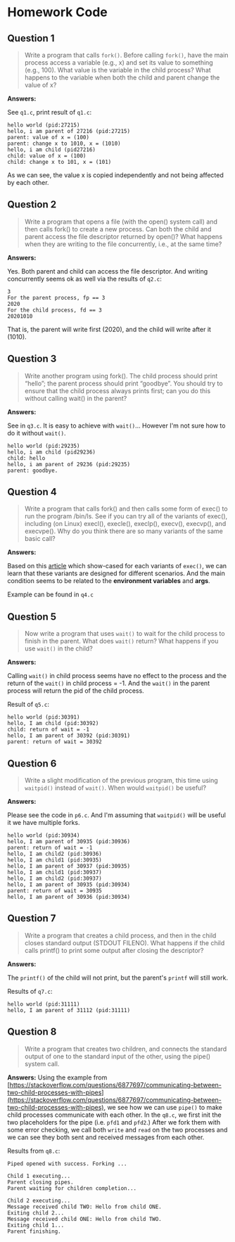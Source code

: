 # Homework Code

## Question 1

> Write a program that calls `fork()`. Before calling `fork()`, have the main process access a variable (e.g., x) and set its value to something (e.g., 100). What value is the variable in the child process? What happens to the variable when both the child and parent change the value of x?

**Answers:**

See `q1.c`, print result of `q1.c`:

```
hello world (pid:27215)
hello, i am parent of 27216 (pid:27215)
parent: value of x = (100)
parent: change x to 1010, x = (1010)
hello, i am child (pid27216)
child: value of x = (100)
child: change x to 101, x = (101)
```

As we can see, the value x is copied independently and not being affected by each other.

## Question 2

> Write a program that opens a file (with the open() system call) and then calls fork() to create a new process. Can both the child and parent access the file descriptor returned by open()? What happens when they are writing to the file concurrently, i.e., at the same time?

**Answers:**

Yes. Both parent and child can access the file descriptor.
And writing concurrently seems ok as well via the results of `q2.c`:

```
3
For the parent process, fp == 3
2020
For the child process, fd == 3
20201010
```

That is, the parent will write first (2020), and the child will write after it (1010).

## Question 3

> Write another program using fork(). The child process should print “hello”; the parent process should print “goodbye”. You should try to ensure that the child process always prints first; can you do this without calling wait() in the parent?

**Answers:**

See in `q3.c`. It is easy to achieve with `wait()`... However I'm not sure how to do it without `wait()`.

```
hello world (pid:29235)
hello, i am child (pid29236)
child: hello
hello, i am parent of 29236 (pid:29235)
parent: goodbye.
```

## Question 4

> Write a program that calls fork() and then calls some form of exec() to run the program /bin/ls. See if you can try all of the variants of exec(), including (on Linux) execl(), execle(), execlp(), execv(), execvp(), and execvpe(). Why do you think there are so many variants of the same basic call?

**Answers:**

Based on this [article](https://linuxhint.com/exec_linux_system_call_c/) which show-cased for each variants of `exec()`, we can learn that these variants are designed for different scenarios. And the main condition seems to be related to the **environment variables** and **args**.

Example can be found in `q4.c`

## Question 5

> Now write a program that uses `wait()` to wait for the child process to finish in the parent. What does `wait()` return? What happens if you use `wait()` in the child?

**Answers:**

Calling `wait()` in child process seems have no effect to the process and the return of the `wait()` in child process = -1. And the `wait()` in the parent process will return the pid of the child process.

Result of `q5.c`:

```
hello world (pid:30391)
hello, I am child (pid:30392)
child: return of wait = -1
hello, I am parent of 30392 (pid:30391)
parent: return of wait = 30392
```

## Question 6

> Write a slight modification of the previous program, this time using `waitpid()` instead of `wait()`. When would `waitpid()` be useful?

**Answers:**

Please see the code in `p6.c`. And I'm assuming that `waitpid()` will be useful it we have multiple forks.

```
hello world (pid:30934)
hello, I am parent of 30935 (pid:30936)
parent: return of wait = -1
hello, I am child2 (pid:30936)
hello, I am child1 (pid:30935)
hello, I am parent of 30937 (pid:30935)
hello, I am child1 (pid:30937)
hello, I am child2 (pid:30937)
hello, I am parent of 30935 (pid:30934)
parent: return of wait = 30935
hello, I am parent of 30936 (pid:30934)
```

## Question 7

> Write a program that creates a child process, and then in the child closes standard output (STDOUT FILENO). What happens if the child calls printf() to print some output after closing the descriptor?

**Answers:**

The `printf()` of the child will not print, but the parent's `printf` will still work.

Results of `q7.c`:

```
hello world (pid:31111)
hello, I am parent of 31112 (pid:31111)
```

## Question 8

> Write a program that creates two children, and connects the standard output of one to the standard input of the other, using the pipe() system call.

**Answers:**
Using the example from [https://stackoverflow.com/questions/6877697/communicating-between-two-child-processes-with-pipes](https://stackoverflow.com/questions/6877697/communicating-between-two-child-processes-with-pipes), we see how we can use `pipe()` to make child processes communicate with each other. In the `q8.c`, we first init
the two placeholders for the pipe (i.e. `pfd1` and `pfd2`.) After we fork them with some error checking, we call both `write` and `read` on the two processes and we can see they both sent and received messages from each other.

Results from `q8.c`:

```
Piped opened with success. Forking ...

Child 1 executing...
Parent closing pipes.
Parent waiting for children completion...

Child 2 executing...
Message received child TWO: Hello from child ONE.
Exiting child 2...
Message received child ONE: Hello from child TWO.
Exiting child 1...
Parent finishing.
```
